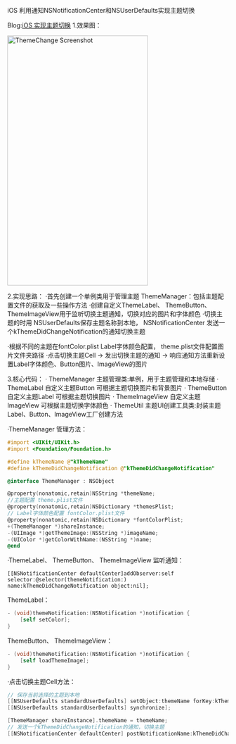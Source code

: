 iOS 利用通知NSNotificationCenter和NSUserDefaults实现主题切换

Blog:[iOS 实现主题切换](http://keepmovingxin.com/archives/17)
1.效果图：

<img src="https://github.com/liu1451182540/ThemeChangeOC/blob/master/demo.gif?2" alt="ThemeChange Screenshot" width="320" height="568" />

2.实现思路：
·首先创建一个单例类用于管理主题 ThemeManager：包括主题配置文件的获取及一些操作方法
·创建自定义ThemeLabel、 ThemeButton、 ThemeImageView用于监听切换主题通知，切换对应的图片和字体颜色
·切换主题的时用 NSUserDefaults保存主题名称到本地， NSNotificationCenter 发送一个kThemeDidChangeNotification的通知切换主题

·根据不同的主题在fontColor.plist Label字体颜色配置， theme.plist文件配置图片文件夹路径
·点击切换主题Cell -> 发出切换主题的通知 -> 响应通知方法重新设置Label字体颜色、Button图片、ImageView的图片

3.核心代码：
· ThemeManager  主题管理类:单例，用于主题管理和本地存储
· ThemeLabel 自定义主题Button 可根据主题切换图片和背景图片
· ThemeButton 自定义主题Label 可根据主题切换图片
· ThemeImageView 自定义主题ImageView 可根据主题切换字体颜色
· ThemeUtil  主题UI创建工具类:封装主题Label、Button、ImageView工厂创建方法

·ThemeManager 管理方法：

```Objective-C
#import <UIKit/UIKit.h>
#import <Foundation/Foundation.h>

#define kThemeName @"kThemeName"
#define kThemeDidChangeNotification @"kThemeDidChangeNotification"

@interface ThemeManager : NSObject

@property(nonatomic,retain)NSString *themeName;
//主题配置 theme.plist文件
@property(nonatomic,retain)NSDictionary *themesPlist;
// Label字体颜色配置 fontColor.plist文件
@property(nonatomic,retain)NSDictionary *fontColorPlist;
+(ThemeManager *)shareInstance;
-(UIImage *)getThemeImage:(NSString *)imageName;
-(UIColor *)getColorWithName:(NSString *)name;
@end
```

·ThemeLabel、 ThemeButton、 ThemeImageView 监听通知：

`[[NSNotificationCenter defaultCenter]addObserver:self selector:@selector(themeNotification:) name:kThemeDidChangeNotification object:nil];`

ThemeLabel：

```Objective-C
- (void)themeNotification:(NSNotification *)notification {
    [self setColor];
}
```
ThemeButton、 ThemeImageView：
```Objective-C
- (void)themeNotification:(NSNotification *)notification {
    [self loadThemeImage];
}
```
·点击切换主题Cell方法：
```Objective-C
// 保存当前选择的主题到本地
[[NSUserDefaults standardUserDefaults] setObject:themeName forKey:kThemeName];
[[NSUserDefaults standardUserDefaults] synchronize];

[ThemeManager shareInstance].themeName = themeName;
// 发送一个kThemeDidChangeNotification的通知，切换主题
[[NSNotificationCenter defaultCenter] postNotificationName:kThemeDidChangeNotification object:themeName];
```
